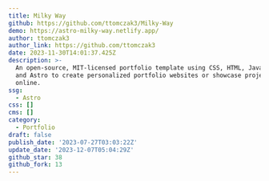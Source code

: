 ```yaml
---
title: Milky Way
github: https://github.com/ttomczak3/Milky-Way
demo: https://astro-milky-way.netlify.app/
author: ttomczak3
author_link: https://github.com/ttomczak3
date: 2023-11-30T14:01:37.425Z
description: >-
  An open-source, MIT-licensed portfolio template using CSS, HTML, JavaScript,
  and Astro to create personalized portfolio websites or showcase projects
  online.
ssg:
  - Astro
css: []
cms: []
category:
  - Portfolio
draft: false
publish_date: '2023-07-27T03:03:22Z'
update_date: '2023-12-07T05:04:29Z'
github_star: 38
github_fork: 13
---
```

